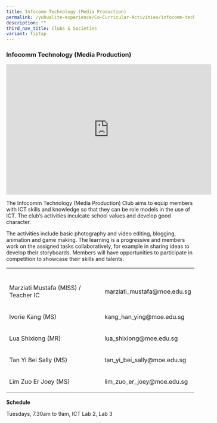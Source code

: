 ```yaml
---
title: Infocomm Technology (Media Production)
permalink: /yuhualite-experience/Co-Curricular-Activities/infocomm-technology/
description: ""
third_nav_title: Clubs & Societies
variant: tiptap
---
```

<h3>Infocomm Technology (Media Production)</h3>
<div class="iframe-wrapper">
<iframe height="350" width="550" allowfullscreen="true" frameborder="0" src="https://docs.google.com/presentation/d/e/2PACX-1vSKgIiTuMpQdCbDAaSYX3E6g36JGoMQkr9oRhwojhGAPb03r9unDmKF3EXNno_7F0UsD3NsoBacLl1L/embed?start=true&amp;loop=true&amp;delayms=5000"></iframe>
</div>
<p>The Infocomm Technology (Media Production) Club aims to equip members
with ICT skills and knowledge so that they can be role models in the use
of ICT. The club’s activities inculcate school values and develop good
character.</p>
<p>The activities include basic photography and video editing, blogging,
animation and game making. The learning is a progressive and members work
on the assigned tasks collaboratively, for example in sharing ideas to
develop their storyboards. Members will have opportunities to participate
in competition to showcase their skills and talents.</p>
<table style="minWidth: 50px">
<colgroup>
<col>
<col>
</colgroup>
<tbody>
<tr>
<th rowspan="1" colspan="1">
<p></p>
</th>
<th rowspan="1" colspan="1">
<p></p>
</th>
</tr>
<tr>
<td rowspan="1" colspan="1">
<p>Marziati Mustafa (MISS) / Teacher IC</p>
</td>
<td rowspan="1" colspan="1">
<p>marziati_mustafa@moe.edu.sg</p>
</td>
</tr>
<tr>
<td rowspan="1" colspan="1">
<p>Ivorie Kang (MS)</p>
</td>
<td rowspan="1" colspan="1">
<p>kang_han_ying@moe.edu.sg</p>
</td>
</tr>
<tr>
<td rowspan="1" colspan="1">
<p>Lua Shixiong (MR)</p>
</td>
<td rowspan="1" colspan="1">
<p>lua_shixiong@moe.edu.sg</p>
</td>
</tr>
<tr>
<td rowspan="1" colspan="1">
<p>Tan Yi Bei Sally (MS)</p>
</td>
<td rowspan="1" colspan="1">
<p>tan_yi_bei_sally@moe.edu.sg</p>
</td>
</tr>
<tr>
<td rowspan="1" colspan="1">
<p>Lim Zuo Er Joey (MS)</p>
</td>
<td rowspan="1" colspan="1">
<p>lim_zuo_er_joey@moe.edu.sg</p>
</td>
</tr>
</tbody>
</table>
<p><strong>Schedule</strong>
</p>
<p>Tuesdays, 7.30am to 9am, ICT Lab 2, Lab 3</p>
